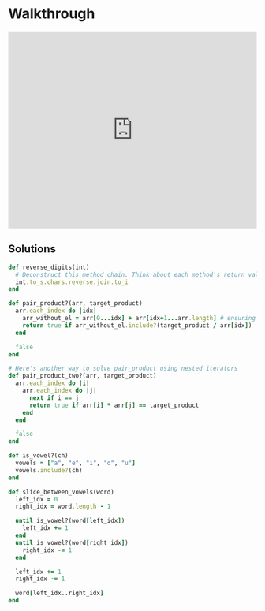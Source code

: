 # Walkthrough

<iframe src="https://player.vimeo.com/video/188359099?rel=0&autoplay=1" width="100%" height="400px" frameborder="0" webkitallowfullscreen="" mozallowfullscreen="" allowfullscreen="" style="line-height: 1.6em;" rel="line-height: 1.6em;"></iframe>


## Solutions

```ruby
def reverse_digits(int)
  # Deconstruct this method chain. Think about each method's return value and test your understanding in the shell.
  int.to_s.chars.reverse.join.to_i
end

def pair_product?(arr, target_product)
  arr.each_index do |idx|
    arr_without_el = arr[0...idx] + arr[idx+1...arr.length] # ensuring we don't examine the same element twice
    return true if arr_without_el.include?(target_product / arr[idx])
  end

  false
end

# Here's another way to solve pair_product using nested iterators
def pair_product_two?(arr, target_product)
  arr.each_index do |i|
    arr.each_index do |j|
      next if i == j
      return true if arr[i] * arr[j] == target_product
    end
  end

  false
end

def is_vowel?(ch)
  vowels = ["a", "e", "i", "o", "u"]
  vowels.include?(ch)
end

def slice_between_vowels(word)
  left_idx = 0
  right_idx = word.length - 1

  until is_vowel?(word[left_idx])
    left_idx += 1
  end
  until is_vowel?(word[right_idx])
    right_idx -= 1
  end

  left_idx += 1
  right_idx -= 1

  word[left_idx..right_idx]
end
```
